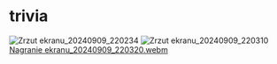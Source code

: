 # trivia
![Zrzut ekranu_20240909_220234](https://github.com/user-attachments/assets/450a2051-adff-4be3-8620-a537a90a3a0c)
![Zrzut ekranu_20240909_220310](https://github.com/user-attachments/assets/50014d36-ee1a-4aa8-a510-01c554b4baac)
[Nagranie ekranu_20240909_220320.webm](https://github.com/user-attachments/assets/b16ef763-ce22-476e-ae36-9ab82d3d52c6)
